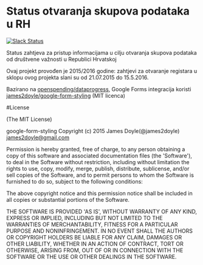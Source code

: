 # Status otvaranja skupova podataka u RH

[![Slack Status](http://slackin.codeforcroatia.org/badge.svg)](http://codeforcroatia.org/slackin)

Status zahtjeva za pristup informacijama u cilju otvaranja skupova podataka od društvene važnosti u Republici Hrvatskoj

Ovaj projekt provođen je 2015/2016 godine: zahtjevi za otvaranje registara u sklopu ovog projekta slani su od 21.07.2015 do 15.5.2016.

Bazirano na [openspending/dataprogress](https://github.com/openspending/dataprogress), Google Forms integracija koristi [james2doyle/google-form-styling](https://github.com/james2doyle/google-form-styling) (MIT licenca)

#License

(The MIT License)

google-form-styling Copyright (c) 2015 James Doyle(@james2doyle) james2doyle@gmail.com

Permission is hereby granted, free of charge, to any person obtaining a copy of this software and associated documentation files (the 'Software'), to deal in the Software without restriction, including without limitation the rights to use, copy, modify, merge, publish, distribute, sublicense, and/or sell copies of the Software, and to permit persons to whom the Software is furnished to do so, subject to the following conditions:

The above copyright notice and this permission notice shall be included in all copies or substantial portions of the Software.

THE SOFTWARE IS PROVIDED 'AS IS', WITHOUT WARRANTY OF ANY KIND, EXPRESS OR IMPLIED, INCLUDING BUT NOT LIMITED TO THE WARRANTIES OF MERCHANTABILITY, FITNESS FOR A PARTICULAR PURPOSE AND NONINFRINGEMENT. IN NO EVENT SHALL THE AUTHORS OR COPYRIGHT HOLDERS BE LIABLE FOR ANY CLAIM, DAMAGES OR OTHER LIABILITY, WHETHER IN AN ACTION OF CONTRACT, TORT OR OTHERWISE, ARISING FROM, OUT OF OR IN CONNECTION WITH THE SOFTWARE OR THE USE OR OTHER DEALINGS IN THE SOFTWARE.
